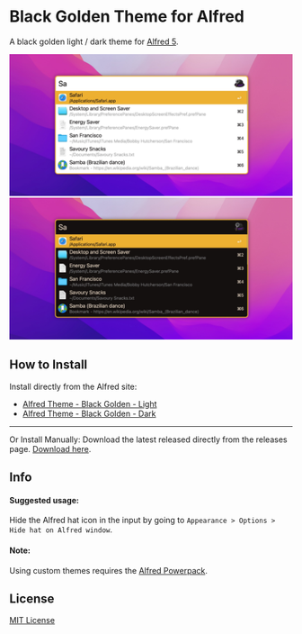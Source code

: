 # Black Golden Theme for Alfred

A black golden light / dark theme for [Alfred 5](https://www.alfredapp.com).

<img src="light.png" width="720">
<img src="dark.png" width="720">


## How to Install

Install directly from the Alfred site:

- [Alfred Theme - Black Golden - Light](https://www.alfredapp.com/extras/theme/Q4a5kL6gwu/)
- [Alfred Theme - Black Golden - Dark](https://www.alfredapp.com/extras/theme/gcRjFIjxRL/)

****
Or Install Manually:
Download the latest released directly from the releases page. [Download here](https://github.com/cage1016/alfred-theme-black-golden/releases).

## Info

#### Suggested usage:
Hide the Alfred hat icon in the input by going to  `Appearance > Options > Hide hat on Alfred window`.

#### Note:
Using custom themes requires the [Alfred Powerpack](https://www.alfredapp.com/powerpack/).


## License
[MIT License](https://github.com/namzo/alfred-theme-moderna/blob/master/LICENSE)